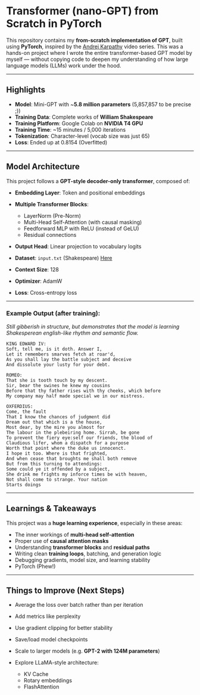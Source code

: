 # Transformer (nano-GPT) from Scratch in PyTorch

This repository contains my **from-scratch implementation of GPT**, built using **PyTorch**, inspired by the [Andrej Karpathy](https://youtube.com/playlist?list=PLAqhIrjkxbuWI23v9cThsA9GvCAUhRvKZ&si=OZU5Tu36Cb59U_YW) video series. This was a hands-on project where I wrote the entire transformer-based GPT model by myself — without copying code to deepen my understanding of how large language models (LLMs) work under the hood.

---

## Highlights

* **Model**: Mini-GPT with \~**5.8 million parameters** (5,857,857 to be precise ;))
* **Training Data**: Complete works of **William Shakespeare**
* **Training Platform**: Google Colab on **NVIDIA T4 GPU**
* **Training Time**: \~15 minutes / 5,000 iterations
* **Tokenization**: Character-level (vocab size was just 65)
* **Loss**: Ended up at 0.8154 (Overfitted)

---

## Model Architecture

This project follows a **GPT-style decoder-only transformer**, composed of:

* **Embedding Layer**: Token and positional embeddings
* **Multiple Transformer Blocks**:

  * LayerNorm (Pre-Norm)
  * Multi-Head Self-Attention (with causal masking)
  * Feedforward MLP with ReLU (instead of GeLU)
  * Residual connections
* **Output Head**: Linear projection to vocabulary logits
* **Dataset**: `input.txt` (Shakespeare) [Here](https://raw.githubusercontent.com/karpathy/char-rnn/master/data/tinyshakespeare/input.txt)
* **Context Size**: 128
* **Optimizer**: AdamW
* **Loss**: Cross-entropy loss


---


### Example Output (after training):

*Still gibberish in structure, but demonstrates that the model is learning Shakesperean english-like rhythm and semantic flow.*

```
KING EDWARD IV:
Soft, tell me, is it doth. Answer I,
Let it remembers smarves fetch at roar'd,
As you shall lay the battle subject and deceive
And dissolute your lusty for your debt.

ROMEO:
That she is tooth touch by my descent.
Sir, bear the swines he knew my cousins
Before that thy father rises with thy cheeks, which before
My company may half made special we in our mistress.

OXFERDIUS:
Come, the fault
That I know the chances of judgment did
Dream out that which is a the house,
Most dear, by the mire you almost for
The labour in the plebeiring home. Sirrah, be gone
To prevent the fiery eye:self our friends, the blood of
Claudious lifer, whom a dispatch for a purpose
Worth that point where the duke us innocenct.
I hope it too. Where is that frighted,
And when cease that broughts me shall both remove
But from this turning to attendings:
Some could ye it offended by a subject,
She drink me frights my inforce times be with heaven,
Not shall come to strange. Your nation
Starts doings 
```

---

## Learnings & Takeaways

This project was a **huge learning experience**, especially in these areas:

* The inner workings of **multi-head self-attention**
* Proper use of **causal attention masks**
* Understanding **transformer blocks** and **residual paths**
* Writing clean **training loops**, batching, and generation logic
* Debugging gradients, model size, and learning stability
* PyTorch (Phew!)

---

## Things to Improve (Next Steps)

* Average the loss over batch rather than per iteration
* Add metrics like perplexity
* Use gradient clipping for better stability
* Save/load model checkpoints
* Scale to larger models (e.g. **GPT-2 with 124M parameters**)
* Explore LLaMA-style architecture:

  * KV Cache
  * Rotary embeddings
  * FlashAttention

